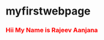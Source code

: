 # myfirstwebpage
<!DOCTYPE html>
<html>
  <head>
    <title>my first internship</title>
    <style>
      h3{
      color:red;
      }
    </style>
    </head>
  <body>
    <h3 style="color:red;">Hii My Name is Rajeev Aanjana</h3>
  </body>
  </html>
